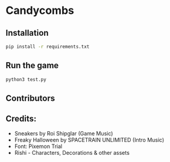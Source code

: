 # Candycombs

## Installation

```sh
pip install -r requirements.txt
```

## Run the game

```sh
python3 test.py
```

## Contributors

## Credits:
- Sneakers by Roi Shipglar (Game Music)
- Freaky Halloween by SPACETRAIN UNLIMITED (Intro Music) 
- Font: Pixemon Trial
- Rishi - Characters, Decorations & other assets

